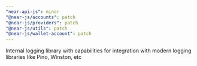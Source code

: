 ```yaml
---
"near-api-js": minor
"@near-js/accounts": patch
"@near-js/providers": patch
"@near-js/utils": patch
"@near-js/wallet-account": patch
---
```


Internal logging library with capabilities for integration with modern logging libraries like Pino, Winston, etc
